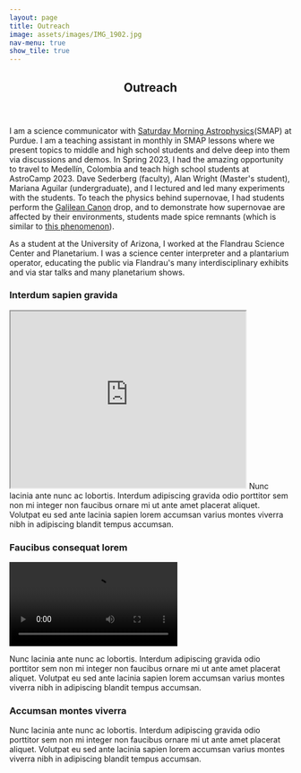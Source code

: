 ```yaml
---
layout: page
title: Outreach
image: assets/images/IMG_1902.jpg
nav-menu: true
show_tile: true
---
```


<!-- Main -->
<div id="main" class="alt">

<!-- One -->
<section id="one">
	<div class="inner">
		<header class="major">
			<h1>Outreach</h1>
		</header>

<p><span class="image left"><img src="{% link assets/images/af23c50f-8dc9-4fbd-b247-927c21fcf048.JPG %}" alt="" /></span>I am a science communicator with <a href='https://www.physics.purdue.edu/outreach/saturday-morning/' >Saturday Morning Astrophysics</a>(SMAP) at Purdue. I am a teaching assistant in monthly in SMAP lessons where we present topics to middle and high school students and delve deep into them via discussions and demos. In Spring 2023, I had the amazing opportunity to travel to Medellín, Colombia and teach high school students at AstroCamp 2023. Dave Sederberg (faculty), Alan Wright (Master's student), Mariana Aguilar (undergraduate), and I lectured and led many experiments with the students. To teach the physics behind supernovae, I had students perform the <a href='https://www.youtube.com/watch?v=2UHS883_P60'>Galilean Canon</a> drop, and to demonstrate how supernovae are affected by their environments, students made spice remnants (which is similar to <a href='https://www.youtube.com/watch?v=ho0o7H6dXSU'>this phenomenon</a>).</p>

<p>As a student at the University of Arizona, I worked at the Flandrau Science Center and Planetarium. I was a science center interpreter and a plantarium operator, educating the public via Flandrau's many interdisciplinary exhibits and via star talks and many planetarium shows. </p>
</div>

<div class="row">
	<div class="4u 12u$(medium)">
		<h3>Interdum sapien gravida</h3>
		<p><iframe width="420" height="315"
src="https://www.youtube.com/watch?v=0oV_gWa4D2o">
</iframe> Nunc lacinia ante nunc ac lobortis. Interdum adipiscing gravida odio porttitor sem non mi integer non faucibus ornare mi ut ante amet placerat aliquet. Volutpat eu sed ante lacinia sapien lorem accumsan varius montes viverra nibh in adipiscing blandit tempus accumsan.</p>
	</div>
	<div class="4u 12u$(medium)">
		<h3>Faucibus consequat lorem</h3>
		<video controls="true">
        <source src="www.youtube.com/watch?v=3bGNuRtlqAQ" type="video/mp4" />
    </video>
		<p>Nunc lacinia ante nunc ac lobortis. Interdum adipiscing gravida odio porttitor sem non mi integer non faucibus ornare mi ut ante amet placerat aliquet. Volutpat eu sed ante lacinia sapien lorem accumsan varius montes viverra nibh in adipiscing blandit tempus accumsan.</p>
	</div>
	<div class="4u$ 12u$(medium)">
		<h3>Accumsan montes viverra</h3>
		<p>Nunc lacinia ante nunc ac lobortis. Interdum adipiscing gravida odio porttitor sem non mi integer non faucibus ornare mi ut ante amet placerat aliquet. Volutpat eu sed ante lacinia sapien lorem accumsan varius montes viverra nibh in adipiscing blandit tempus accumsan.</p>
	</div>
</div>
